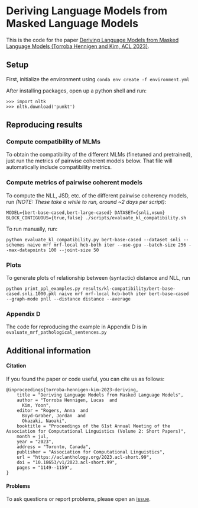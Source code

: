 # Deriving Language Models from Masked Language Models

This is the code for the paper [Deriving Language Models from Masked Language Models (Torroba Hennigen and Kim, ACL 2023)](https://aclanthology.org/2023.acl-short.99/).

## Setup

First, initialize the environment using `conda env create -f environment.yml`

After installing packages, open up a python shell and run:
```
>>> import nltk
>>> nltk.download('punkt')
```

## Reproducing results

### Compute compatibility of MLMs

To obtain the compatibility of the different MLMs (finetuned and pretrained), just run the metrics of pairwise coherent models below. That file will automatically include compatibility metrics.


### Compute metrics of pairwise coherent models

To compute the NLL, JSD, etc. of the different pairwise coherency models, run _(NOTE: These take a while to run, around ~2 days per script)_:

```
MODEL={bert-base-cased,bert-large-cased} DATASET={snli,xsum} BLOCK_CONTIGUOUS={true,false} ./scripts/evaluate_kl_compatibility.sh
```

To run manually, run:

```
python evaluate_kl_compatibility.py bert-base-cased --dataset snli --schemes naive mrf mrf-local hcb-both iter --use-gpu --batch-size 256 --max-datapoints 100 --joint-size 50
```

### Plots

To generate plots of relationship between (syntactic) distance and NLL, run
```
python print_ppl_examples.py results/kl-compatibility/bert-base-cased.snli.1000.pkl naive mrf mrf-local hcb-both iter bert-base-cased --graph-mode pnll --distance distance --average
```

### Appendix D

The code for reproducing the example in Appendix D is in `evaluate_mrf_pathological_sentences.py`

## Additional information

#### Citation

If you found the paper or code useful, you can cite us as follows:

```
@inproceedings{torroba-hennigen-kim-2023-deriving,
    title = "Deriving Language Models from Masked Language Models",
    author = "Torroba Hennigen, Lucas  and
      Kim, Yoon",
    editor = "Rogers, Anna  and
      Boyd-Graber, Jordan  and
      Okazaki, Naoaki",
    booktitle = "Proceedings of the 61st Annual Meeting of the Association for Computational Linguistics (Volume 2: Short Papers)",
    month = jul,
    year = "2023",
    address = "Toronto, Canada",
    publisher = "Association for Computational Linguistics",
    url = "https://aclanthology.org/2023.acl-short.99",
    doi = "10.18653/v1/2023.acl-short.99",
    pages = "1149--1159",
}
```

#### Problems

To ask questions or report problems, please open an [issue](https://github.com/ltorroba/lms-from-mlms/issues).
